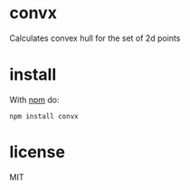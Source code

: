 # convx

Calculates convex hull for the set of 2d points

# install

With [npm](https://npmjs.org) do:

```
npm install convx
```

# license

MIT
